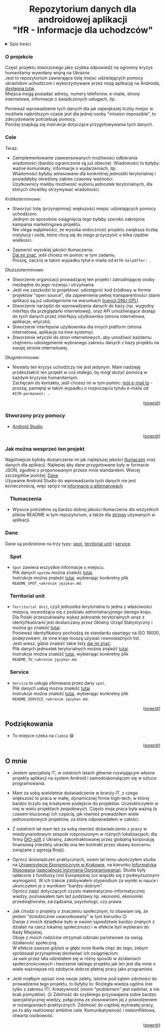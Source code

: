 <h1 align="center">Repozytorium danych dla androidowej aplikacji<br>"IfR - Informacje dla uchodzców"</h1>

<!-- TABLE OF CONTENTS -->
<details>
  <summary>Spis treści</summary>
  <ol>
    <li><a href="#o-projekcie">O projekcie</a></li>
    <li><a href="#cele">Cele</a></li>
    <li><a href="#stworzony-przy-pomocy">Stworzony przy pomocy</a></li>
    <li><a href="#jak-można-wesprzeć-ten-projekt">Jak można wesprzeć ten projekt</a>
    <ol>
    <li><a href="#tłumaczenia">&nbsp;&nbsp;&nbsp;&nbsp;Tłumaczenia</a></li>
    <li><a href="#dane">Dane</a></li>
    <li><a href="#spot">&nbsp;&nbsp;&nbsp;&nbsp;Spot</a></li>
    <li><a href="#territorial-unit">&nbsp;&nbsp;&nbsp;&nbsp;Territorial unit</a></li>
    <li><a href="#service">&nbsp;&nbsp;&nbsp;&nbsp;Service</a></li>
    </ol></li>
    <li><a href="#podziękowania">Podziękowania</a></li>
    <li><a href="#o-mnie">O mnie</a></li>
  </ol>
</details>

<!-- ABOUT THE PROJECT -->

### O projekcie

Część projektu stworzonego jako szybka odpowiedź na ogromny kryzys humanitarny wywołany wojną na Ukrainie.<br>
Jest to repozytorium zawierające listę miejsc udzielających pomocy ukraińskim uchodźcom i wykorzystywane przez moją aplikację na Androida, [dostępna tutaj](https://play.google.com/store/apps/details?id=eu.adamgiergun.infoforukrainianrefugees).<br>
Miejsca mogą posiadać adresy, numery telefonów, e-maile, strony internetowe, informacje o świadczonych usługach, itp..

Ponieważ wprowadzenie tych danych dla jak największej liczby miejsc w możliwie najkrótszym czasie jest dla jednej osoby "mission impossible", to zdecydowanie potrzebuję pomocy.<br>
Poniżej znajdują się instrukcje dotyczące przygotowywania tych danych.

### Cele

Teraz:
* Zaimplementowanie zaawansowanych możliwości odbierania wiadomości (bardzo ograniczone są już obecne). Wiadomości to byłyby: ważne komunikaty, informacje o wydarzeniach, itp.<br>
  Wiadomości byłyby adresowane dla konkretnej jednostki terytorialnej i posiadałyby określony zakres czasowy ważności.<br>
  Użytkownicy mieliby możliwość wyboru jednostek terytorialnych, dla których chcieliby otrzymywać wiadomości.<br>

Krótkoterminowe:
* Stworzyć listę (przynajmniej) większości miejsc udzielających pomocy uchodźcom.<br>
  Jednym ze sposobów osiągnięcia tego byłaby szeroko zakrojona kampania marketingowa projektu.<br>
  Nie ulega wątpliwości, że wysoka widoczność projektu zwiększa liczbę instytucji i osób, które chcą się do niego przyczynić o kilka rzędów wielkości.  

* Zapewnić wysokiej jakości tłumaczenia.<br>
  [Daj mi znać](mailto:adam.giergun@gmail.com), jeśli chcesz mi pomóc w tym zadaniu.<br>
  Proszę, zacznij w takim wypadku tytuł e-maila od `#IfR-helpOffer: `.

Dłuższoterminowe:
* Stworzenie organizacji prowadzącej ten projekt i zatrudniającej osoby niezbędne do jego rozwoju i utrzymania.
* Jeśli nie zaszkodzi to projektowi: udostępnić kod źródłowy w formie projektów "open source", dla zapewnienia pełnej transparentności (dane aplikacji są już udostępnione na warunkach [licencji GNU GPL](https://github.com/AdamGiergun/IfR-data/blob/main/LICENSE)).
* Stworzenie narzędzi do wprowadzania danych do bazy (np. wygodny interfejs dla przeglądarki internetowej), oraz API umożliwiające dostęp do tych danych przez interfejsy użytkownika (strona internetowa, aplikacje, wtyczki).
* Stworzenie interfejsów użytkownika dla innych platform (strona internetowa, aplikacje na inne systemy).
* Stworzenie wtyczki do stron internetowych, aby umożliwić każdemu chętnemu udostępnienie wybranego zakresu danych z bazy projektu na swojej stronie internetowej.

Długoterminowe:
* Niestety ten kryzys uchodźczy nie jest jedynym. Mam nadzieję przekształcić ten projekt w coś stałego, by mógł służyć pomocą w każdym kryzysie humanitarnym.<br>
  Zachęcam do kontaktu, jeśli chcesz mi w tym pomóc: [mój e-mail to](mailto:adam.giergun@gmail.com) - proszę, pamiętaj w takim wypadku o rozpoczęciu tytułu e-maila od `#IfR-permanent: `.
<p align="right">(<a href="#top">powrót</a>)</p>

### Stworzony przy pomocy

* [Android Studio](https://developer.android.com/studio)

<p align="right">(<a href="#top">powrót</a>)</p>

<!-- CONTRIBUTION -->

### Jak można wesprzeć ten projekt

Najpilniejsze byłoby dostarczenie mi jak najlepszej jakości [tłumaczeń](https://github.com/AdamGiergun/IfR-data#translations) oraz danych dla aplikacji.
Najlepiej aby dane przygotowane były w formacie JSON, zgodnie z proponowanym przeze mnie standardem. Wiecej szczegółów poniżej: [Dane](https://github.com/AdamGiergun/IfR-data#dane)<br>
Używanie Android Studio do wprowadzania tych danych nie jest koniecznością, więc spójrz na [informacje o alternatywach](https://github.com/AdamGiergun/IfR-data/issues/1)

### &nbsp;&nbsp;&nbsp;&nbsp;Tłumaczenia
* Wysoce potrzebne są bardzo dobrej jakości tłumaczenia dla wszystkich plików README w tym repozytorium, a także dla [strings](https://github.com/AdamGiergun/IfR-data/blob/main/data/strings.xml) używanych w aplikacji.

### Dane
Dane są podzielone na trzy typy: [spot](https://github.com/AdamGiergun/IfR-data#spot), [territorial unit](https://github.com/AdamGiergun/IfR-data#territorial-unit) i [service](https://github.com/AdamGiergun/IfR-data#service).

### &nbsp;&nbsp;&nbsp;&nbsp;Spot
* `Spot` zawiera wszystkie informacje o miejscu.<br>
  Plik danych `spotów` można znaleźć [tutaj](https://github.com/AdamGiergun/IfR-data/blob/main/data/spots.json).<br>
  Instrukcje można znaleźć [tutaj](https://github.com/AdamGiergun/IfR-data/blob/main/data/), wybierając konkretny plik `README_SPOT_<akronim języka>.md`.

### &nbsp;&nbsp;&nbsp;&nbsp;Territorial unit
* `Territorial Unit`, czyli jednostka terytorialna to jedna z właściwości miejsca, wywodząca się z podziału administracyjnego danego kraju.<br>
  Dla Polski przeszukiwalny wykaz jednostek terytorialnych wraz z identyfikatorami jest dostarczany przez Główny Urząd Statystyczny i można go znaleźć [tutaj](https://eteryt.stat.gov.pl/eTeryt/rejestr_teryt/udostepnianie_danych/baza_teryt/uzytkownicy_indywidualni/wyszukiwanie/wyszukiwanie.aspx?contrast=default). <br>
  Ponieważ identyfikatory pochodzą ze standardu opartego na ISO 19000, podejrzewam, że inne kraje muszą używać równoważnych list.<br>
  Jeśli wiesz, gdzie znaleźć takie listy [daj mi znać](https://github.com/AdamGiergun/IfR-data/issues/2). <br>
  Plik danych jednostek terytorialnych można znaleźć [tutaj](https://github.com/AdamGiergun/IfR-data/blob/main/data/territorialUnits.json). <br>
  Instrukcje można znaleźć [tutaj](https://github.com/AdamGiergun/IfR-data/blob/main/data/), wybierając konkretny plik `README_TU_<akronim języka>.md`.

###  &nbsp;&nbsp;&nbsp;&nbsp;Service
* `Service` to usługa oferowana przez dany `spot`.<br>
  Plik danych usług można znaleźć [tutaj](https://github.com/AdamGiergun/IfR-data/blob/main/data/services.json). <br>
  Instrukcje można znaleźć [tutaj](https://github.com/AdamGiergun/IfR-data/blob/main/data/), wybierając konkretny plik `README_SERVICE_<akronim języka>.md`.

<p align="right">(<a href="#top">powrót</a>)</p>

<!-- ACKNOWLEDGMENTS -->

## Podziękowania

* To miejsce czeka na `Ciebie` :smile:

<p align="right">(<a href="#top">powrót</a>)</p>

<!-- ABOUT_ME -->

## O mnie

* Jestem specjalistą IT, w ostatnich latach głównie rozwijającym własne projekty aplikacji na system Android i samodoskonalącym się w sztuce programowania.
  
* Mam za sobą wieloletnie doświadczenie w branży IT, z czego większość to praca w małej, dynamicznej firmie high-tech, w której bardzo liczyło się kreatywne podejście do projektów. 
  Uczestniczyłem w niej w wielu projektach zespołowych. Często moja praca była ważną (a czasem kluczową) ich częścią, jak również prowadziłem wiele jednoosobowych projektów, za które odpowiadałem w całości.
  
* Z ostatnich lat mam też za sobą również doświadczenie z pracy w miedzynarodowym zespole rozproszonym w różnych lokalizacjach, dla firmy [DIO-soft](http://www.dio-soft.com/en/) z Ukrainy,
  zakontraktowanej przez globalną korporację finansową (niestety utraciła ona ten kontrakt przez obawy koncernu związane z agresją Rosji).
  
* Oprócz doświadczeń praktycznych, osiem lat temu ukończyłem studia na [Uniwersytecie Ekonomicznym w Krakowie](https://uek.krakow.pl/), 
  na kierunku [Informatyka Stosowana](https://studiuj.uek.krakow.pl/listings/kierunek-informatyka-stosowana-niestacjonarne-i-stopien/) [(specjalność Inżynieria Oprogramowania)](https://studiuj.uek.krakow.pl/listings/specjalnosc-inzynieria-oprogramowania-niestacjonarne-i-stopien/).
  Studia były opłacone z funduszy Unii Europejskiej (co wiązało się z podwyższonymi wymogami). W ich trakcie zdobywałem stypendium za wyniki w nauce i ukończyłem je z wynikiem "bardzo dobrym".  
  Oprócz zajęć dotyczących czysto matematyczno-informatycznej wiedzy, poznawałem tam też podstawy np. ekonomii, ekonomiki przedsiębiorstw, zarządzania, psychologii, czy prawa.

* Jak chodzi o projekty o znaczeniu społecznym, to obawiam się, że jestem "dziedzicznie uwarunkowany" w tym kierunku :wink: <br>
  Dwoje z moich dziadków było w swoim sąsiedztwie bardzo znanych z działań na rzecz lokalnej społeczności i w efekcie byli wybierani do Rady Miejskiej.<br>
  Oboje z moich rodziców otrzymali odznaki państwowe za swoją działaność społeczną.<br>
  W efekcie zawsze gdzieś w głębi mnie tkwiła chęć do tego, żebym spróbował przynajmniej dorównać ich osiągnięciom.<br>
  Ja sam przez lata udzielałem się w różny sposób w działaniach społecznościowych i tworzenie takiego projektu jak ten jest dla mnie o wiele ważniejsze niż zdobycie dobrze płatnej pracy jako programista.

* Jeśli miałbym opisać inne swoje zalety, istotne pod kątem zdolności do prowadzenia tego projektu, to byłyby to:
  Rozległa wiedza ogólna (nie tylko z zakresu IT).
  Kreatywność (moim "problemem" jest nadmiar, a nie brak pomysłów). :wink:
  Zdolność do szybkiego przyswajania sobie bardzo specjalistycznej wiedzy, połączona ze stosowaniem jej z powodzeniem w rozwiązaniach praktycznych.
  Zdolność do ciężkiej wytrwałej pracy, po to aby realizować ambitne cele.
  Komunikatywność i niekonfliktowa, otwarta osobowość.

<p align="right">(<a href="#top">powrót</a>)</p>

